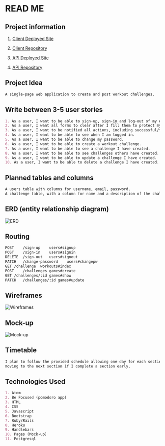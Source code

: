 # READ ME

## Project information
1. [Client Deployed Site](https://nathanfee.github.io/iron-client/)

2. [Client Repository](https://github.com/NathanFee/iron-client)

3. [API Deployed Site](https://iron-api.herokuapp.com/)

4. [API Repository](https://github.com/NathanFee/iron-api)

## Project Idea
```md
A single-page web application to create and post workout challenges.
```

## Write between 3-5 user stories

```md
1. As a user, I want to be able to sign-up, sign-in and log-out of my own account.
2. As a user, I want all forms to clear after I fill them to protect my information.
3. As a user, I want to be notified all actions, including successful/failed actions.
4. As a user, I want to be able to see when I am logged in.
5. As a user, I want to be able to change my password.
6. As a user, I want to be able to create a workout challenge.
7. As a user, I want to be able to see a challenge I have created.
8. As a user, I want to be able to see challenges others have created.
9. As a user, I want to be able to update a challenge I have created.
10. As a user, I want to be able to delete a challenge I have created.
```

## Planned tables and columns

```md
A users table with columns for username, email, password.
A challenge table, with a column for name and a description of the challenge.
```

## ERD (entity relationship diagram)
![ERD](https://i.imgur.com/oQKSeQQ.jpg)

## Routing
```md
POST	/sign-up	users#signup
POST	/sign-in	users#signin
DELETE	/sign-out	users#signout
PATCH	/change-password	users#changepw
GET	/challenge	workouts#index
POST	/challenges	games#create
GET	/challenges/:id	games#show
PATCH	/challenges/:id	games#update
```

## Wireframes
![Wireframes](https://i.imgur.com/my5Wnhz.jpg)

## Mock-up
![Mock-up](https://i.imgur.com/PbvyEvH.png)

## Timetable
```md
I plan to follow the provided schedule allowing one day for each section,
moving to the next section if I complete a section early.
```

## Technologies Used
```md
1. Atom
2. Be Focused (pomodoro app)
3. HTML
4. CSS
5. Javascript
6. Bootstrap
7. Ruby/Rails
8. Heroku
9. Handlebars
10. Pages (Mock-up)
11. Postgresql
```
